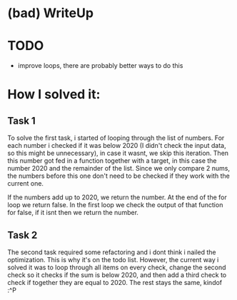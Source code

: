 # (bad) WriteUp

# TODO

- improve loops, there are probably better ways to do this


# How I solved it:

## Task 1

To solve the first task, i started of looping through the list of numbers.
For each number i checked if it was below 2020 (I didn't check the input data, so this might be unnecessary), 
in case it wasnt, we skip this iteration. Then this number got fed in a function together with a target, 
in this case the number 2020 and the remainder of the list. Since we only compare 2 nums, 
the numbers before this one don't need to be checked if they work with the current one.

If the numbers add up to 2020, we return the number. At the end of the for loop we return false. In the first loop we
check the output of that function for false, if it isnt then we return the number.

## Task 2

The second task required some refactoring and i dont think i nailed the optimization.
This is why it's on the todo list. However, the current way i solved it was to loop through all items on every check,
change the second check so it checks if the sum is below 2020, and then add a third check to check if together they are
equal to 2020. The rest stays the same, kindof :^P
